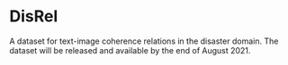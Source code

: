 # DisRel
A dataset for text-image coherence relations in the disaster domain. The dataset will be released and available by the end of August 2021.
